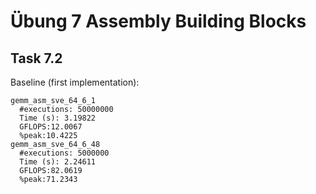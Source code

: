 # Übung 7 Assembly Building Blocks

## Task 7.2

Baseline (first implementation):
```
gemm_asm_sve_64_6_1
  #executions: 50000000
  Time (s): 3.19822
  GFLOPS:12.0067
  %peak:10.4225
gemm_asm_sve_64_6_48
  #executions: 5000000
  Time (s): 2.24611
  GFLOPS:82.0619
  %peak:71.2343
```